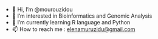 - 👋 Hi, I’m @mourouzidou
- 👀 I’m interested in Bioinformatics and Genomic Analysis
- 🌱 I’m currently learning R language and Python
- 📫 How to reach me : elenamuruzidu@gmail.com

<!---
mourouzidou/mourouzidou is a ✨ special ✨ repository because its `README.md` (this file) appears on your GitHub profile.
You can click the Preview link to take a look at your changes.
--->
